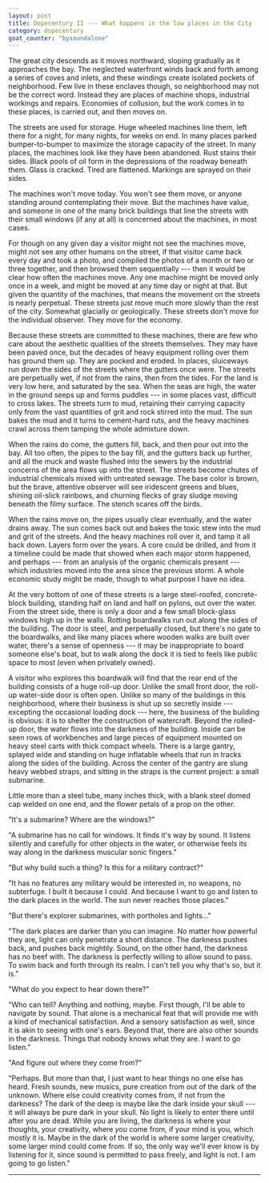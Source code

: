 ```yaml
---
layout: post
title: Dopecentury II --- What happens in the low places in the City
category: dopecentury
goat_counter: "bysoundalone" 
---
```


The great city descends as it moves northward, sloping gradually as it approaches the bay. The neglected waterfront winds back and forth among a series of coves and inlets, and these windings create isolated pockets of neighborhood. Few live in these enclaves though, so neighborhood may not be the correct word. Instead they are places of machine shops, industrial workings and repairs. Economies of collusion, but the work comes in to these places, is carried out, and then moves on.

The streets are used for storage. Huge wheeled machines line them, left there for a night, for many nights, for weeks on end. In many places parked bumper-to-bumper to maximize the storage capacity of the street. In many places, the machines look like they have been abandoned. Rust stains their sides. Black pools of oil form in the depressions of the roadway beneath them. Glass is cracked. Tired are flattened. Markings are sprayed on their sides.

The machines won't move today. You won't see them move, or anyone standing around contemplating their move. But the machines have value, and someone in one of the many brick buildings that line the streets with their small windows (if any at all) is concerned about the machines, in most cases.

For though on any given day a visitor might not see the machines move, might not see any other humans on the street, if that visitor came back every day and took a photo, and compiled the photos of a month or two or three together, and then browsed them sequentially --- then it would be clear how often the machines move. Any one machine might be moved only once in a week, and might be moved at any time day or night at that. But given the quantity of the machines, that means the movement on the streets is nearly perpetual. These streets just move much more slowly than the rest of the city. Somewhat glacially or geologically. These streets don't move for the individual observer. They move for the economy.

Because these streets are committed to these machines, there are few who care about the aesthetic qualities of the streets themselves. They may have been paved once, but the decades of heavy equipment rolling over them has ground them up. They are pocked and eroded. In places, sluiceways run down the sides of the streets where the gutters once were. The streets are perpetually wet, if not from the rains, then from the tides. For the land is very low here, and saturated by the sea. When the seas are high, the water in the ground seeps up and forms puddles --- in some places vast, difficult to cross lakes. The streets turn to mud, retaining their carrying capacity only from the vast quantities of grit and rock stirred into the mud. The sun bakes the mud and it turns to cement-hard ruts, and the heavy machines crawl across them tamping the whole admixture down.

When the rains do come, the gutters fill, back, and then pour out into the bay. All too often, the pipes to the bay fill, and the gutters back up further, and all the muck and waste flushed into the sewers by the industrial concerns of the area flows up into the street. The streets become chutes of industrial chemicals mixed with untreated sewage. The base color is brown, but the brave, attentive observer will see iridescent greens and blues, shining oil-slick rainbows, and churning flecks of gray sludge moving beneath the filmy surface. The stench scares off the birds.

When the rains move on, the pipes usually clear eventually, and the water drains away. The sun comes back out and bakes the toxic stew into the mud and grit of the streets. And the heavy machines roll over it, and tamp it all back down. Layers form over the years. A core could be drilled, and from it a timeline could be made that showed when each major storm happened, and perhaps --- from an analysis of the organic chemicals present --- which industries moved into the area since the previous storm. A whole economic study might be made, though to what purpose I have no idea.

At the very bottom of one of these streets is a large steel-roofed, concrete-block building, standing half on land and half on pylons, out over the water. From the street side, there is only a door and a few small block-glass windows high up in the walls. Rotting boardwalks run out along the sides of the building. The door is steel, and perpetually closed, but there's no gate to the boardwalks, and like many places where wooden walks are built over water, there's a sense of openness --- it may be inappropriate to board someone else's boat, but to walk along the dock it is tied to feels like public space to most (even when privately owned).

A visitor who explores this boardwalk will find that the rear end of the building consists of a huge roll-up door. Unlike the small front door, the roll-up water-side door is often open. Unlike so many of the buildings in this neighborhood, where their business is shut up so secretly inside --- excepting the occasional loading dock --- here, the business of the building is obvious: it is to shelter the construction of watercraft. Beyond the rolled-up door, the water flows into the darkness of the building. Inside can be seen rows of workbenches and large pieces of equipment mounted on heavy steel carts with thick compact wheels. There is a large gantry, splayed wide and standing on huge inflatable wheels that run in tracks along the sides of the building. Across the center of the gantry are slung heavy webbed straps, and sitting in the straps is the current project: a small submarine.

Little more than a steel tube, many inches thick, with a blank steel domed cap welded on one end, and the flower petals of a prop on the other.

"It's a submarine? Where are the windows?"

"A submarine has no call for windows. It finds it's way by sound. It listens silently and carefully for other objects in the water, or otherwise feels its way along in the darkness muscular sonic fingers."

"But why build such a thing? Is this for a military contract?"

"It has no features any military would be interested in, no weapons, no subterfuge. I built it because I could. And because I want to go and listen to the dark places in the world. The sun never reaches those places."

"But there's explorer submarines, with portholes and lights..."

"The dark places are darker than you can imagine. No matter how powerful they are, light can only penetrate a short distance. The darkness pushes back, and pushes back mightily. Sound, on the other hand, the darkness has no beef with. The darkness is perfectly willing to allow sound to pass. To swim back and forth through its realm. I can't tell you why that's so, but it is."

"What do you expect to hear down there?"

"Who can tell? Anything and nothing, maybe. First though, I'll be able to navigate by sound. That alone is a mechanical feat that will provide me with a kind of mechanical satisfaction. And a sensory satisfaction as well, since it is akin to seeing with one's ears. Beyond that, there are also other sounds in the darkness. Things that nobody knows what they are. I want to go listen."

"And figure out where they come from?"

"Perhaps. But more than that, I just want to hear things no one else has heard. Fresh sounds, new musics, pure creation from out of the dark of the unknown. Where else could creativity comes from, if not from the darkness? The dark of the deep is maybe like the dark inside your skull --- it will always be pure dark in your skull. No light is likely to enter there until after you are dead. While you are living, the darkness is where your thoughts, your creativity, where _you_ come from, if your mind is you, which mostly it is. Maybe in the dark of the world is where some larger creativity, some larger mind could come from. If so, the only way we'll ever know is by listening for it, since sound is permitted to pass freely, and light is not. I am going to go listen."

----------------------------------------


